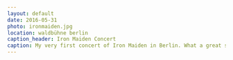 ```yaml
---
layout: default
date: 2016-05-31
photo: ironmaiden.jpg
location: waldbühne berlin
caption_header: Iron Maiden Concert
caption: My very first concert of Iron Maiden in Berlin. What a great show! The band is still rocking hard !
---
```

